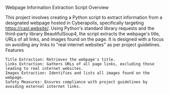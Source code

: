 Webpage Information Extraction Script
Overview

This project involves creating a Python script to extract information from a designated webpage hosted in Cyberapolis, specifically targeting https://casl.website/. Using Python's standard library requests and the third-party library BeautifulSoup4, the script extracts the webpage's title, URLs of all links, and images found on the page. It is designed with a focus on avoiding any links to "real internet websites" as per project guidelines.
Features

    Title Extraction: Retrieves the webpage's title.
    Links Extraction: Gathers URLs of all page links, excluding those leading to real internet websites.
    Images Extraction: Identifies and lists all images found on the webpage.
    Safety Measures: Ensures compliance with project guidelines by avoiding external internet links.
